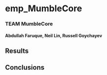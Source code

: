 # emp_MumbleCore
### TEAM MumbleCore
#### Abdullah Faruque, Neil Lin, Russell Goychayev

## Results

## Conclusions


  

